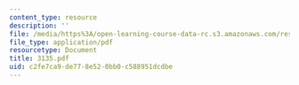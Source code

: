 ```yaml
---
content_type: resource
description: ''
file: /media/https%3A/open-learning-course-data-rc.s3.amazonaws.com/res-12-000-evolution-of-physical-oceanography-spring-2007/c2fe7ca9de778e520bb0c588951dcdbe_3135.pdf
file_type: application/pdf
resourcetype: Document
title: 3135.pdf
uid: c2fe7ca9-de77-8e52-0bb0-c588951dcdbe
---
```

